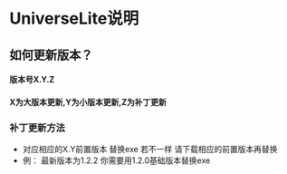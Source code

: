 # UniverseLite说明
## 如何更新版本？
#### 版本号X.Y.Z
#### X为大版本更新,Y为小版本更新,Z为补丁更新


### 补丁更新方法
* 对应相应的X.Y前置版本 替换exe 若不一样 请下载相应的前置版本再替换
* 例： 最新版本为1.2.2 你需要用1.2.0基础版本替换exe
